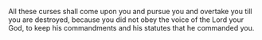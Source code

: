 All these curses shall come upon you and pursue you and overtake you till you are destroyed, because you did not obey the voice of the Lord your God, to keep his commandments and his statutes that he commanded you.
